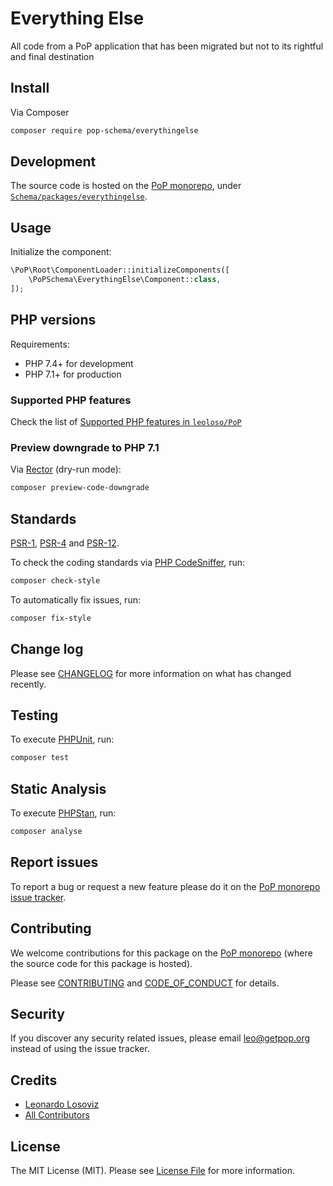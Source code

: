 # Everything Else

<!--
[![Build Status][ico-travis]][link-travis]
[![Quality Score][ico-code-quality]][link-code-quality]
[![Software License][ico-license]](LICENSE.md)
[![Latest Version on Packagist][ico-version]][link-packagist]
[![Coverage Status][ico-scrutinizer]][link-scrutinizer]
[![Total Downloads][ico-downloads]][link-downloads]
-->

All code from a PoP application that has been migrated but not to its rightful and final destination

## Install

Via Composer

``` bash
composer require pop-schema/everythingelse
```

## Development

The source code is hosted on the [PoP monorepo](https://github.com/leoloso/PoP), under [`Schema/packages/everythingelse`](https://github.com/leoloso/PoP/tree/master/layers/Schema/packages/everythingelse).

## Usage

Initialize the component:

``` php
\PoP\Root\ComponentLoader::initializeComponents([
    \PoPSchema\EverythingElse\Component::class,
]);
```

## PHP versions

Requirements:

- PHP 7.4+ for development
- PHP 7.1+ for production

### Supported PHP features

Check the list of [Supported PHP features in `leoloso/PoP`](https://github.com/leoloso/PoP/#supported-php-features)

### Preview downgrade to PHP 7.1

Via [Rector](https://github.com/rectorphp/rector) (dry-run mode):

```bash
composer preview-code-downgrade
```

## Standards

[PSR-1](https://www.php-fig.org/psr/psr-1), [PSR-4](https://www.php-fig.org/psr/psr-4) and [PSR-12](https://www.php-fig.org/psr/psr-12).

To check the coding standards via [PHP CodeSniffer](https://github.com/squizlabs/PHP_CodeSniffer), run:

``` bash
composer check-style
```

To automatically fix issues, run:

``` bash
composer fix-style
```

## Change log

Please see [CHANGELOG](CHANGELOG.md) for more information on what has changed recently.

## Testing

To execute [PHPUnit](https://phpunit.de/), run:

``` bash
composer test
```

## Static Analysis

To execute [PHPStan](https://github.com/phpstan/phpstan), run:

``` bash
composer analyse
```

## Report issues

To report a bug or request a new feature please do it on the [PoP monorepo issue tracker](https://github.com/leoloso/PoP/issues).

## Contributing

We welcome contributions for this package on the [PoP monorepo](https://github.com/leoloso/PoP) (where the source code for this package is hosted).

Please see [CONTRIBUTING](CONTRIBUTING.md) and [CODE_OF_CONDUCT](CODE_OF_CONDUCT.md) for details.

## Security

If you discover any security related issues, please email leo@getpop.org instead of using the issue tracker.

## Credits

- [Leonardo Losoviz][link-author]
- [All Contributors][link-contributors]

## License

The MIT License (MIT). Please see [License File](LICENSE.md) for more information.

[ico-version]: https://img.shields.io/packagist/v/pop-schema/everythingelse.svg?style=flat-square
[ico-license]: https://img.shields.io/badge/license-MIT-brightgreen.svg?style=flat-square
[ico-travis]: https://img.shields.io/travis/pop-schema/everythingelse/master.svg?style=flat-square
[ico-scrutinizer]: https://img.shields.io/scrutinizer/coverage/g/pop-schema/everythingelse.svg?style=flat-square
[ico-code-quality]: https://img.shields.io/scrutinizer/g/pop-schema/everythingelse.svg?style=flat-square
[ico-downloads]: https://img.shields.io/packagist/dt/pop-schema/everythingelse.svg?style=flat-square

[link-packagist]: https://packagist.org/packages/pop-schema/everythingelse
[link-travis]: https://travis-ci.org/pop-schema/everythingelse
[link-scrutinizer]: https://scrutinizer-ci.com/g/pop-schema/everythingelse/code-structure
[link-code-quality]: https://scrutinizer-ci.com/g/pop-schema/everythingelse
[link-downloads]: https://packagist.org/packages/pop-schema/everythingelse
[link-author]: https://github.com/leoloso
[link-contributors]: ../../../../../../contributors
